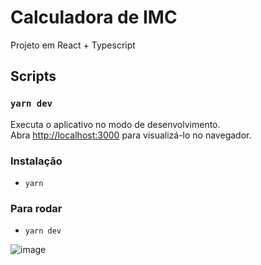 # Calculadora de IMC

Projeto em React + Typescript


##  Scripts

### `yarn dev`

Executa o aplicativo no modo de desenvolvimento.\
Abra [http://localhost:3000](http://localhost:3000) para visualizá-lo no navegador.

### Instalação
 - `yarn`
### Para rodar
- `yarn dev`


![image](https://user-images.githubusercontent.com/31021190/187054686-9e393eae-bf7d-45b1-bbbf-b98ebb3e8d22.png)
